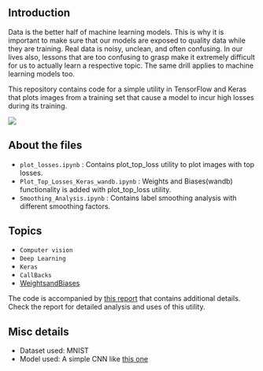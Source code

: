 ## Introduction

Data is the better half of machine learning models. This is why it is important to make sure that our models are exposed to quality data while they are training. Real data is noisy, unclean, and often confusing. In our lives also, lessons that are too confusing to grasp make it extremely difficult for us to actually learn a respective topic. The same drill applies to machine learning models too.

This repository contains code for a simple utility in TensorFlow and Keras that plots images from a training set that cause a model to incur high losses during its training. 

![](https://i.ibb.co/3T9ZRfM/media-images-top-losses-6-7adba246.png)

## About the files

- `plot_losses.ipynb` : Contains plot_top_loss utility to plot images with top losses.
- `Plot_Top_Losses_Keras_wandb.ipynb` : Weights and Biases(wandb) functionality is added with plot_top_loss utility.
- `Smoothing_Analysis.ipynb` : Contains label smoothing analysis with different smoothing factors.

## Topics
- `Computer vision`
- `Deep Learning`
- `Keras`
- `CallBacks`
- [WeightsandBiases](https://www.wandb.com/)

The code is accompanied by [this report](https://app.wandb.ai/tulasi1729/plot-top-losses/reports/Plotting-top-loss-images-while-training-models--VmlldzoxMTI0NDk) that contains additional details. Check the report for detailed analysis and uses of this utility.

## Misc details
- Dataset used: MNIST
- Model used: A simple CNN like [this one](https://app.wandb.ai/tulasi1729/plot-top-losses/runs/mnist-demo-kerascallback/model?workspace=user-sayakpaul)
